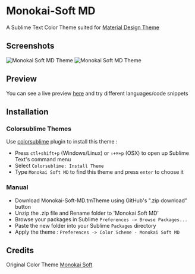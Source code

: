 Monokai-Soft MD
===============

A Sublime Text Color Theme suited for [Material Design Theme](https://github.com/equinusocio/material-theme)

## Screenshots
![Monokai Soft MD Theme](https://raw.githubusercontent.com/youssman/Monokai-Soft/master/Screenshot.png)
![Monokai Soft MD Theme](https://raw.githubusercontent.com/youssman/Monokai-Soft/master/Screenshot2.png)

## Preview 

You can see a live preview [here](http://tmtheme-editor.herokuapp.com/#!/editor/url/https://raw.githubusercontent.com/youssman/Monokai-Soft/master/Monokai-Soft-MD.tmTheme) and try different languages/code snippets

## Installation

### Colorsublime Themes

Use [colorsublime](https://github.com/Colorsublime/Colorsublime-Plugin) plugin to install this theme :

* Press `ctl+shift+p` (Windows/Linux) or `⇧+⌘+p` (OSX) to open up Sublime Text's command menu
* Select `Colorsublime: Install Theme`
* Type `Monokai Soft MD` to find this theme and press `enter` to choose it

### Manual

* Download Monokai-Soft-MD.tmTheme using GitHub's ".zip download" button
* Unzip the .zip file and Rename folder to 'Monokai Soft MD'
* Browse your packages in Sublime `Preferences -> Browse Packages...`
* Paste the new folder into your Sublime `Packages` directory
* Apply the theme : `Preferences -> Color Scheme - Monokai Soft MD`

## Credits

Original Color Theme [Monokai Soft](https://github.com/CalebAmesbury/Monokai-Soft)
